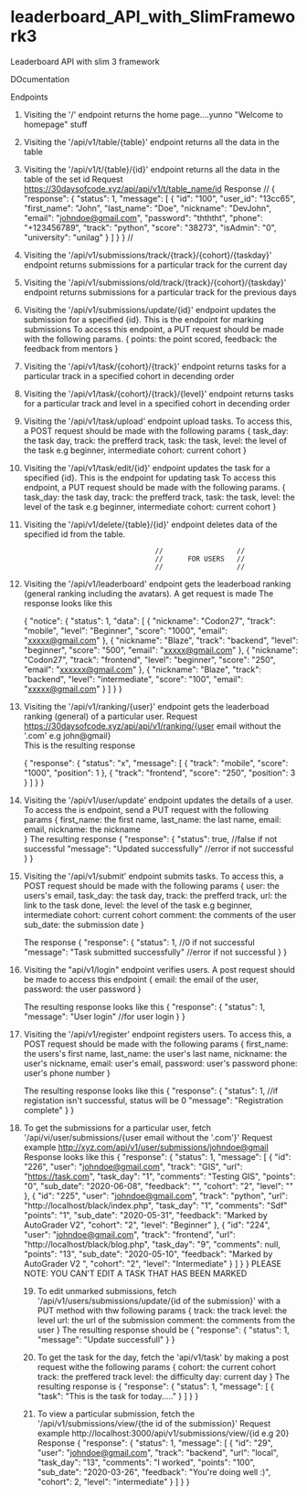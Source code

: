# leaderboard_API_with_SlimFramework3
Leaderboard API with slim 3 framework

DOcumentation

Endpoints

1. Visiting the '/' endpoint returns the home page....yunno "Welcome to homepage" stuff
2. Visiting the '/api/v1/table/{table}' endpoint returns all the data in the table
3. Visiting the '/api/v1/t/{table}/{id}' endpoint returns all the data in the table of the set id
	Request https://30daysofcode.xyz/api/api/v1/t/table_name/id
	Response 
	// {
	    "response": {
	        "status": 1,
	        "message": [
	            {
	                "id": "100",
	                "user_id": "13cc65",
	                "first_name": "John",
	                "last_name": "Doe",
	                "nickname": "DevJohn",
	                "email": "johndoe@gmail.com",
	                "password": "thththt",
	                "phone": "+123456789",
	                "track": "python",
	                "score": "38273",
	                "isAdmin": "0",
	                "university": "unilag"
	            }
	        ]
	    }
	}
	//
4. Visiting the '/api/v1/submissions/track/{track}/{cohort}/{taskday}' endpoint returns submissions for a particular track for the current day
5. Visiting the '/api/v1/submissions/old/track/{track}/{cohort}/{taskday}' endpoint returns submissions for a particular track for the previous days
6. Visiting the '/api/v1/submissions/update/{id}' endpoint updates the submission for a specified {id}. This is the endpoint for marking submissions 
	To access this endpoint, a PUT request should be made with the following params.
	{
		points: the point scored,
		feedback: the feedback from mentors
	}
7. Visiting the '/api/v1/task/{cohort}/{track}' endpoint returns tasks for a particular track in a specified cohort in decending order
8. Visiting the '/api/v1/task/{cohort}/{track}/{level}' endpoint returns tasks for a particular track and level in a specified cohort in decending order
9. Visiting the '/api/v1/task/upload' endpoint upload tasks. To access this, a POST request should be made with the following params
	{
		task_day: the task day,
		track: the prefferd track,
		task: the task,
		level: the level of the task e.g beginner, intermediate
		cohort: current cohort
	}
10. Visiting the '/api/v1/task/edit/{id}' endpoint updates the task for a specified {id}. This is the endpoint for updating task
	To access this endpoint, a PUT request should be made with the following params.
		{
			task_day: the task day,
			track: the prefferd track,
			task: the task,
			level: the level of the task e.g beginner, intermediate
			cohort: current cohort
		}

11. Visiting the '/api/v1/delete/{table}/{id}' endpoint deletes data of the specified id from the table.


										//					//
										//		FOR USERS 	//
										//					//
12. Visiting the '/api/v1/leaderboard' endpoint gets the leaderboad ranking (general ranking including the avatars). A get request is made
	The response looks like this
	
	
	{
	    "notice": {
	        "status": 1,
	        "data": [
	            {
	                "nickname": "Codon27",
	                "track": "mobile",
	                "level": "Beginner",
	                "score": "1000",
	                "email": "xxxxx@gmail.com"
	            },
	            {
	                "nickname": "Blaze",
	                "track": "backend",
	                "level": "beginner",
	                "score": "500",
	                "email": "xxxxx@gmail.com"
	            },
	            {
	                "nickname": "Codon27",
	                "track": "frontend",
	                "level": "beginner",
	                "score": "250",
	                "email": "xxxxxx@gmail.com"
	            },
	            {
	                "nickname": "Blaze",
	                "track": "backend",
	                "level": "intermediate",
	                "score": "100",
	                "email": "xxxxx@gmail.com"
	            }
	        ]
	    }
	}
	
	

13. Visiting the '/api/v1/ranking/{user}' endpoint gets the leaderboad ranking (general) of a particular user.
	Request https://30daysofcode.xyz/api/api/v1/ranking/{user email without the '.com' e.g john@gmail}	
	This is the resulting response
	
	
	{
	    "response": {
	        "status": "x",
	        "message": [
	            {
	                "track": "mobile",
	                "score": "1000",
	                "position": 1
	            },
	            {
	                "track": "frontend",
	                "score": "250",
	                "position": 3
	            }
	        ]
	    }
	}			

14. Visiting the '/api/v1/user/update' endpoint updates the details of a user. To access the is endpoint, send a PUT request with the following params
	{
		first_name: the first name,
		last_name: the last name,
		email: email,
		nickname: the nickname	
	}
	The resulting response 
	{
    	"response": {
        	"status": true, //false if not successful
        	"message": "Updated successfully" //error if not successful
    	}
	}

15. Visiting the '/api/v1/submit' endpoint submits tasks. To access this, a POST request should be made with the following params
	{
		user: the users's email,
		task_day: the task day,
		track: the prefferd track,
		url: the link to the task done,
		level: the level of the task e.g beginner, intermediate
		cohort: current cohort
		comment: the comments of the user
		sub_date: the submission date
	}

	The response 
	{
    	"response": {
        	"status": 1, //0 if not successful
        	"message": "Task submitted successfully" //error if not successful
    	}
	}


16. Visiting the "api/v1/login" endpoint verifies users. A post request should be made to access this endpoint
	{
		email: the email of the user,
		password: the user password
	}

	The resulting response looks like this
	{
	    "response": {
	        "status": 1,
	        "message": "User login"  //for user login
	    }
	}

17. Visiting the '/api/v1/register' endpoint registers users. To access this, a POST request should be made with the following params
	{
		first_name: the users's first name,
		last_name: the user's last name,
		nickname: the user's nickname,
		email: user's email,
		password: user's password
		phone: user's phone number
	}

	The resulting response looks like this
	{
	    "response": {
	        "status": 1, //if registation isn't successful, status will be 0
	        "message": "Registration complete"
	    }
	}	

18. To get the submissions for a particular user,  fetch '/api/vi/user/submissions/{user email without the '.com'}'
	Request example http://xyz.com/api/v1/user/submissions/johndoe@gmail
	Response looks like this
	{
	    "response": {
	        "status": 1, 
	        "message": [
	            {
	                "id": "226",
	                "user": "johndoe@gmail.com",
	                "track": "GIS",
	                "url": "https://task.com",
	                "task_day": "1",
	                "comments": "Testing GIS",
	                "points": "0",
	                "sub_date": "2020-06-08",
	                "feedback": "",
	                "cohort": "2",
	                "level": ""
	            },
	            {
	                "id": "225",
	                "user": "johndoe@gmail.com",
	                "track": "python",
	                "url": "http://localhost/black/index.php",
	                "task_day": "1",
	                "comments": "Sdf"
	                "points": "1",
	                "sub_date": "2020-05-31",
	                "feedback": "Marked by AutoGrader V2",
	                "cohort": "2",
	                "level": "Beginner"
	            },
	            {
	                "id": "224",
	                "user": "johndoe@gmail.com",
	                "track": "frontend",
	                "url": "http://localhost/black/blog.php",
	                "task_day": "9",
	                "comments": null,
	                "points": "13",
	                "sub_date": "2020-05-10",
	                "feedback": "Marked by AutoGrader V2 ",
	                "cohort": "2",
	                "level": "Intermediate"
	            }
	        ]
	    }
	} 
	PLEASE NOTE: YOU CAN'T EDIT A TASK THAT HAS BEEN MARKED

	19. To edit unmarked submissions,  fetch '/api/v1/users/submissions/update/{id of the submission}' with a PUT method with thw following params
		{
			track: the track 
			level: the level
			url: the url of the submission
			comment: the comments from the user
		}
		The resulting response should be
		{
		    "response": {
		        "status": 1,
		        "message": "Update successfull"
		    }
		}

	20. To get the task for the day, fetch the 'api/v1/task' by making a post request withe the following params
		{
			cohort: the current cohort
			track: the preffered track
			level: the difficulty
			day: current day
		}
		The resulting response is 
		{
		    "response": {
		        "status": 1,
		        "message": [
		            {
		                "task": "This is the task for today....."
		            }
		        ]
		    }
		}

	21. To view a particular submission,  fetch the '/api/v1/submissions/view/{the id of the submission}'
		Request example http://localhost:3000/api/v1/submissions/view/{id e.g 20}
		Response
		{
		    "response": {
		        "status": 1,
		        "message": [
		            {
		                "id": "29",
		                "user": "johndoe@gmail.com",
		                "track": "backend",
		                "url": "local",
		                "task_day": "13",
		                "comments": "I worked",
		                "points": "100",
		                "sub_date": "2020-03-26",
		                "feedback": "You're doing well :)",
		                "cohort": 2,
		                "level": "intermediate"
		            }
		        ]
		    }
		}
